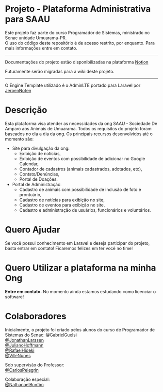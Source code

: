 
# Projeto - Plataforma Administrativa para SAAU
Este projeto faz parte do curso Programador de Sistemas, ministrado no Senac unidade Umuarama-PR.<br>
O uso do código deste repositório é de acesso restrito, por enquanto. Para mais informações entre em contato.

---
Documentações do projeto estão disponibilizadas na plataforma <a href="https://www.notion.so/">Notion</a>

Futuramente serão migradas para a wiki deste projeto.

---
O Engine Template utilizado é o AdminLTE portado para Laravel por <a href="https://github.com/JeroenNoten/Laravel-AdminLTE">JeroenNoten</a>

# Descrição
Esta plataforma visa atender as necessidades da ong SAAU - Sociedade De Amparo aos Animais de Umuarama.
Todos os requisitos do projeto foram baseados no dia a dia da ong. 
Os principais recursos desenvolvidos até o momento são:

 - Site para divulgação da ong:
	 - Exibição de notícias,
	 - Exibição de eventos com possibilidade de adicionar no Google Calendar,
	 - Contador de cadastros (animais cadastrados, adotados, etc),
	 - Contato/Denúncias,
	 - Portal de Doações.
 - Portal de Administração: 
	 - Cadastro de animais com possibilidade de inclusão de foto e prontuário,
	 - Cadastro de notícias para exibição no site,
	 - Cadastro de eventos para exibição no site,
	 - Cadastro e administração de usuários, funcionários e voluntários.

# Quero Ajudar
Se você possui conhecimento em Laravel e deseja participar do projeto, basta entrar em contato! 
Ficaremos felizes em ter você no time!

# Quero Utilizar a plataforma na minha Ong
**Entre em contato.**
No momento ainda estamos estudando como licenciar o software!

# Colaboradores
Inicialmente, o projeto foi criado pelos alunos do curso de Programador de Sistemas do Senac:
<a href="https://github.com/GabrielGuelsi">@GabrielGuelsi</a><br>
<a href="https://github.com/cpelegrin">@JonathanLarssen</a><br>
<a href="https://github.com/julianohoffmann">@JulianoHoffmann</a><br>
<a href="https://github.com/cpelegrin">@RafaelHideki</a><br>
<a href="https://github.com/VilleNunes">@VilleNunes</a><br>

Sob supervisão do Professor: <br>
<a href="https://github.com/cpelegrin">@CarlosPelegrin</a>

Colaboração especial: <br>
<a href="https://https://github.com/nathabonfim59">@NathanaelBonfim</a>
